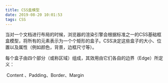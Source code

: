 ```yaml
---
title: CSS盒模型
date: 2019-08-20 10:01:53
tags: CSS
---
```


当对一个文档进行布局的时候，浏览器的渲染引擎会根据标准之一的CSS基础框盒模型，将所有的元素表示为一个个矩形的盒子。CSS决定这些盒子的大小、位置以及属性（例如颜色，背景，边框尺寸等）。

<!-- more -->

每个盒子由四个部分（或称区域）组成，其效用由它们各自的边界（Edge）所定义：

​	Content 、Padding、Border、Margin

